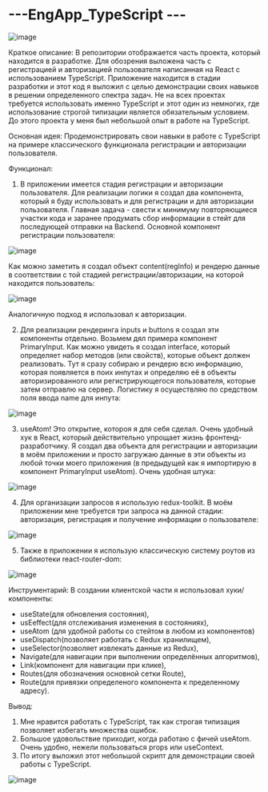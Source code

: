 
# ---EngApp_TypeScript ---

![image](https://github.com/Aleksandr-Khokhrin/EngApp_TypeScript/assets/147053338/d49385f0-b64a-4b08-a7b5-dfa3fdd82f52)

Краткое описание: В репозитории отображается часть проекта, который находится в разработке. Для обозрения выложена часть с регистрацией и авторизацией пользователя написанная на React с использованием TypeScript. Приложение находится в стадии разработки и этот код я выложил с целью демонстрации своих навыков в решении определенного спектра задач. Не на всех проектах требуется использовать именно TypeScript и этот один из немногих, где использование строгой типизации является обязательным условием. До этого проекта у меня был небольшой опыт в работе на TypeScript.

Основная идея: Продемонстрировать свои навыки в работе с TypeScript на примере классического функционала регистрации и авторизации пользователя.

Функционал:
1. В приложении имеется стадия регистрации и авторизации пользователя. Для реализации логики я создал два компонента, который я буду использовать и для регистрации и для авторизации пользователя.
Главная задача - свести к минимуму повторяющиеся участки кода и заранее продумать сбор информации в стейт для последующей отправки на Backend. Основной компонент регистрации пользователя:

![image](https://github.com/Aleksandr-Khokhrin/EngApp_TypeScript/assets/147053338/b8ac99eb-fa83-4c10-8ba2-6a568f783135)

Как можно заметить я создал объект content(regInfo) и рендерю данные в соответствии с той стадией регистрации/авторизации, на которой находится пользователь:

![image](https://github.com/Aleksandr-Khokhrin/EngApp_TypeScript/assets/147053338/7c54c264-ead0-4a29-b325-03da76312096)

Аналогичную подход я использовал к авторизации.

2. Для реализации рендеринга inputs и buttons я создал эти компоненты отдельно. Возьмем дял примера компонент PrimaryInput.
Как можно увидеть я создал interface, который определяет набор методов (или свойств), которые объект должен реализовать. Тут я сразу собираю и рендерю всю информацию, которая появляется в поих инпутах и определяю её в объекты авторизированного или регистрирующегося пользователя, которые затем отправлю на сервер. Логистику я осуществляю по средством поля ввода name для инпута:

![image](https://github.com/Aleksandr-Khokhrin/EngApp_TypeScript/assets/147053338/83427a94-2535-42c4-9651-847e9f48dd54)

3. useAtom! Это открытие, котороя я для себя сделал. Очень удобный хук в React, который действительно упрощает жизнь фронтенд-разработчику. Я создал два объекта для регистрации и авторизации в моём приложении и просто загружаю данные в эти объекты из любой точки моего приложения (в предыдущей как я импортирую в компонент PrimaryInput useAtom). Очень удобная штука:

![image](https://github.com/Aleksandr-Khokhrin/EngApp_TypeScript/assets/147053338/9358bcc8-71ab-4178-a821-ab6cb5d34177)

4. Для организации запросов я использую redux-toolkit. В моём приложении мне требуется три запроса на данной стадии: авторизация, регистрация и получение информации о пользователе:

![image](https://github.com/Aleksandr-Khokhrin/EngApp_TypeScript/assets/147053338/c9866978-cf76-4fbe-aa57-4850a28eee80)

5. Также в приложении я использую классическую систему роутов из библиотеки react-router-dom:

![image](https://github.com/Aleksandr-Khokhrin/EngApp_TypeScript/assets/147053338/4360007c-4c4e-477f-9a82-8e13fe02c869)

Инструментарий:
В создании клиентской части я использовал хуки/компоненты: 
- useState(для обновления состояния), 
- usEeffect(для отслеживания изменения в состояниях),
- useAtom (для удобной работы со стейтом в любом из компонентов)
- useDispatch(позволяет работать с Redux хранилищем), 
- useSelector(позволяет извлекать данные из Redux), 
- Navigate(для навигации при выполнении определённых алгоритмов), 
- Link(компонент для навигации при клике), 
- Routes(для обозначения основной сетки Route), 
- Route(для привязки определеного компонента к пределенному адресу). 

Вывод: 
1. Мне нравится работать с TypeScript, так как строгая типизация позволяет избегать множества ошибок. 
2. Большое удовольствие приходит, когда работаю с фичей useAtom. Очень удобно, нежели пользоваться props или useContext.
3. По итогу выложил этот небольшой скрипт для демонстрации своей  работы с TypeScript.

![image](https://github.com/Aleksandr-Khokhrin/MyForumApp_react-front/assets/147053338/d1421d97-c486-45f4-b34f-5faede758ca4)

